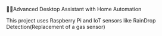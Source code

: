 🤞🏻Advanced Desktop Assistant with Home Automation 

This project uses Raspberry Pi and IoT sensors like RainDrop Detection(Replacement of a gas sensor)